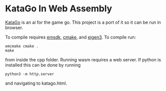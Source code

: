 # KataGo In Web Assembly
[KataGo](https://github.com/lightvector/KataGo) is an ai for the game go. This project is a port of it so it can be run in browser.

To compile requires [emsdk](https://emscripten.org/docs/getting_started/downloads.html), [cmake](https://cmake.org/download/), and [eigen3](https://eigen.tuxfamily.org/index.php?title=Main_Page). To compile run:
```
emcmake cmake .
make
```
from inside the cpp folder.
Running wasm requires a web server. If python is installed this can be done by running
```
python3 -m http.server
```
and navigating to katago.html.
